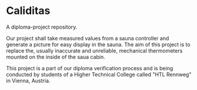 # Caliditas
A diploma-project repository.

Our project shall take measured values from a sauna controller and generate a picture for easy display in the sauna.
The aim of this project is to replace the, usually inaccurate and unreliable, mechanical thermometers mounted on the inside of the saua cabin.

This project is a part of our diploma verification process and is being conducted by students of a Higher Technical College called "HTL Rennweg" in Vienna, Austria.
